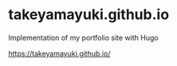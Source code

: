 # takeyamayuki.github.io

Implementation of my portfolio site with Hugo　　

https://takeyamayuki.github.io/

